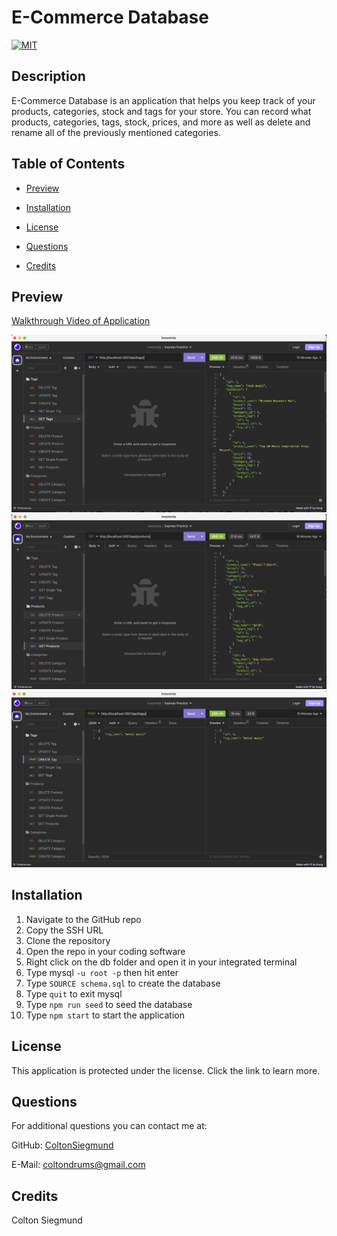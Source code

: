 # E-Commerce Database
  [![MIT](https://img.shields.io/badge/License-MIT-blue.svg)](https://opensource.org/license/mit/)
  ## Description
  E-Commerce Database is an application that helps you keep track of your products, categories, stock and tags for your store.
  You can record what products, categories, tags, stock, prices, and more as well as delete and rename all of the previously mentioned categories.

  ## Table of Contents
  - [Preview](#preview)

  - [Installation](#installation)

  - [License](#license)

  - [Questions](#questions)

  - [Credits](#credits)

  ## Preview
  [Walkthrough Video of Application](https://drive.google.com/file/d/1q8aGzRHeKCViRmhqLnmC-OZ1rcOl6ucK/view)


  ![Screenshot 1](./images/Screenshot%202023-08-10%20at%207.58.12%20PM.png)
  ![Screenshot 2](./images/Screenshot%202023-08-10%20at%207.58.20%20PM.png)
  ![Screenshot 3](./images/Screenshot%202023-08-10%20at%207.58.28%20PM.png)


  ## Installation
  1. Navigate to the GitHub repo
  2. Copy the SSH URL
  3. Clone the repository
  4. Open the repo in your coding software
  5. Right click on the db folder and open it in your integrated terminal
  6. Type mysql `-u root -p` then hit enter
  7. Type `SOURCE schema.sql` to create the database
  8. Type `quit` to exit mysql
  9. Type `npm run seed` to seed the database
  10. Type `npm start` to start the application

  ## License
  This application is protected under the [](undefined) license. Click the link to learn more.

  ## Questions
  For additional questions you can contact me at:

  GitHub: [ColtonSiegmund](https://github.com/ColtonSiegmund)

  E-Mail: [coltondrums@gmail.com](mailto:coltondrums@gmail.com)

  ## Credits
  Colton Siegmund
